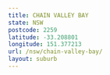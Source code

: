 ```yaml
---
title: CHAIN VALLEY BAY
state: NSW
postcode: 2259
latitude: -33.208801
longitude: 151.377213
url: /nsw/chain-valley-bay/
layout: suburb
---
```

